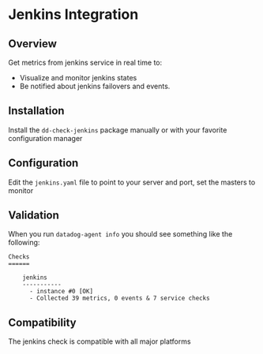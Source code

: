 # Jenkins Integration

## Overview

Get metrics from jenkins service in real time to:

* Visualize and monitor jenkins states
* Be notified about jenkins failovers and events.

## Installation

Install the `dd-check-jenkins` package manually or with your favorite configuration manager

## Configuration

Edit the `jenkins.yaml` file to point to your server and port, set the masters to monitor

## Validation

When you run `datadog-agent info` you should see something like the following:

    Checks
    ======

        jenkins
        -----------
          - instance #0 [OK]
          - Collected 39 metrics, 0 events & 7 service checks

## Compatibility

The jenkins check is compatible with all major platforms
